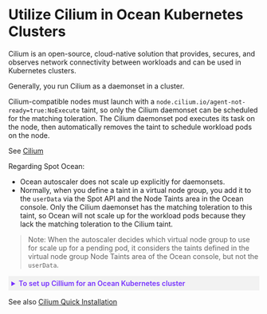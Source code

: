 # Utilize Cilium in Ocean Kubernetes Clusters

Cilium is an open-source, cloud-native solution that provides, secures, and observes network connectivity between workloads and can be used in Kubernetes clusters.

Generally, you run Cilium as a daemonset in a cluster.

Cilium-compatible nodes must launch with a `node.cilium.io/agent-not-ready=true:NoExecute` taint, so only the Cilium daemonset can be scheduled for the matching toleration. The Cilium daemonset pod executes its task on the node, then automatically removes the taint to schedule workload pods on the node.

See [Cilium](https://cilium.io/)

Regarding Spot Ocean:

* Ocean autoscaler does not scale up explicitly for daemonsets.
* Normally, when you define a taint in a virtual node group, you add it to the `userData` via the Spot API and the Node Taints area in the Ocean console. Only the Cilium daemonset has the matching toleration to this taint, so Ocean will not scale up for the workload pods because they lack the matching toleration to the Cilium taint.

>Note: When the autoscaler decides which virtual node group to use for scale up for a pending pod, it considers the taints defined in the virtual node group Node Taints area of the Ocean console, but not the `userData`.

<details style="background:#f2f2f2; padding:6px; margin:10px 0px 0px 0px">
   <summary markdown="span" style="color:#7632FE; font-weight:600">To set up Cillium for an Ocean Kubernetes cluster</summary>
 
   <div style="padding-left:16px">

* Add the taint to the virtual node group `userData` in the [Spot API](https://docs.spot.io/api/#tag/Ocean-AWS/operation/OceanAWSLaunchSpecCreate) but leave the virtual node group Node Taints area in the Ocean console blank.

userData Example:
```
#!/bin/bash
set -o xtrace
/etc/eks/bootstrap.sh ${ClusterName} --register-with-taints node.cilium.io/agent-not-ready=true:NoExecute
```

The process is as follows:
1. Ocean scales up the node because pod X needs the node (not the daemonset).
2. The node will be created with the taint from the `userData`.
3. The daemonset will have a matching toleration so it can run on the node with the Cilium taint.
4. The daemonset will execute its task and then remove the Cilium taint from the node.
5. The scaled pod will run on the node.

   </div>
</details>

See also [Cilium Quick Installation](https://docs.cilium.io/en/stable/gettingstarted/k8s-install-default/#k8s-install-quick)



